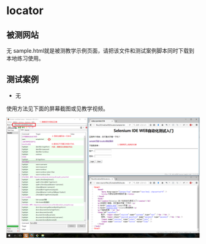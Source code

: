 # locator

## 被测网站
无
sample.html就是被测教学示例页面，请把该文件和测试案例脚本同时下载到本地练习使用。

## 测试案例
* 无

使用方法见下面的屏幕截图或见教学视频。

![使用方法](manual.png)

